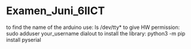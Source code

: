 # Examen_Juni_6IICT
to find the name of the arduino use: ls /dev/tty*
to give HW permission: sudo adduser your_username dialout
to install the library: python3 -m pip install pyserial
